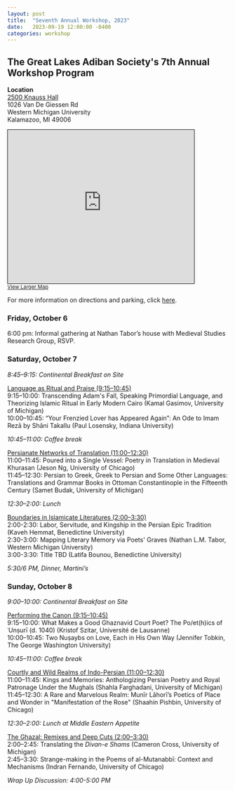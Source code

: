```yaml
---
layout: post
title:  "Seventh Annual Workshop, 2023"
date:   2023-09-19 12:00:00 -0400
categories: workshop
---
```


## The Great Lakes Adiban Society's 7th Annual Workshop Program

**Location**  
[2500 Knauss Hall](https://www.fm.wmich.edu/ap/bldg/069)  
1026 Van De Giessen Rd  
Western Michigan University   
Kalamazoo, MI 49006

<iframe width="425" height="350" src="https://www.openstreetmap.org/export/embed.html?bbox=-85.61644434928895%2C42.280178382577375%2C-85.61354756355287%2C42.2818711123845&amp;layer=mapnik&amp;marker=42.28102475316532%2C-85.6149959564209" style="border: 1px solid black"></iframe><br/><small><a href="https://www.openstreetmap.org/?mlat=42.28102&amp;mlon=-85.61500#map=19/42.28102/-85.61500">View Larger Map</a></small>

For more information on directions and parking, click [here](https://www.millerauditorium.com/plan-your-visit/directions-and-parking).

### Friday, October 6

6:00 pm: Informal gathering at Nathan Tabor’s house with Medieval Studies Research Group, RSVP.

### Saturday, October 7

_8:45–9:15: Continental Breakfast on Site_

<u>Language as Ritual and Praise (9:15–10:45)</u>  
9:15–10:00: Transcending Adam's Fall, Speaking Primordial Language, and Theorizing Islamic Ritual in Early Modern Cairo (Kamal Gasimov, University of Michigan)  
10:00–10:45: “Your Frenzied Lover has Appeared Again”: An Ode to Imam Rezā by Shāni Takallu (Paul Losensky, Indiana University)

_10:45–11:00: Coffee break_

<u>Persianate Networks of Translation (11:00–12:30)</u>  
11:00–11:45: Poured into a Single Vessel: Poetry in Translation in Medieval Khurasan (Jeson Ng, University of Chicago)  
11:45–12:30: Persian to Greek, Greek to Persian and Some Other Languages: Translations and Grammar Books in Ottoman Constantinople in the Fifteenth Century (Samet Budak, University of Michigan)

_12:30–2:00: Lunch_

<u>Boundaries in Islamicate Literatures (2:00–3:30)</u>  
2:00-2:30: Labor, Servitude, and Kingship in the Persian Epic Tradition (Kaveh Hemmat, Benedictine University)  
2:30-3:00: Mapping Literary Memory via Poets' Graves (Nathan L.M. Tabor, Western Michigan University)  
3:00-3:30: Title TBD (Latifa Bounou, Benedictine University)
  
_5:30/6 PM, Dinner, Martini’s_

### Sunday, October 8

_9:00–10:00: Continental Breakfast on Site_

<u>Performing the Canon (9:15–10:45)</u>  
9:15–10:00: What Makes a Good Ghaznavid Court Poet? The Po/et(h)ics of ʿUnṣurī (d. 1040) (Kristof Szitar, Université de Lausanne)  
10:00–10:45: Two Nuṣaybs on Love, Each in His Own Way (Jennifer Tobkin, The George Washington University)

_10:45–11:00: Coffee break_

<u>Courtly and Wild Realms of Indo-Persian (11:00–12:30)</u>  
11:00–11:45: Kings and Memories: Anthologizing Persian Poetry and Royal Patronage Under the Mughals (Shahla Farghadani, University of Michigan)  
11:45–12:30: A Rare and Marvelous Realm: Munīr Lāhorī’s Poetics of Place and Wonder in "Manifestation of the Rose" (Shaahin Pishbin, University of Chicago)

_12:30–2:00: Lunch at Middle Eastern Appetite_

<u>The Ghazal: Remixes and Deep Cuts (2:00–3:30)</u>  
2:00–2:45: Translating the _Divan-e Shams_ (Cameron Cross, University of Michigan)  
2:45–3:30: Strange-making in the Poems of al-Mutanabbī: Context and Mechanisms (Indran Fernando, University of Chicago)

_Wrap Up Discussion: 4:00-5:00 PM_
